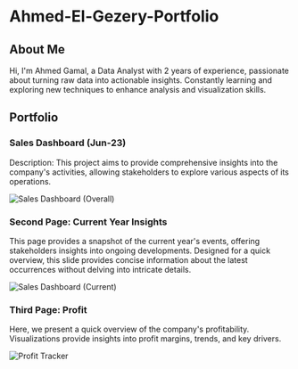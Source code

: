 # Ahmed-El-Gezery-Portfolio

## About Me
Hi, I'm Ahmed Gamal, a Data Analyst with 2 years of experience, passionate about turning raw data into actionable insights. Constantly learning and exploring new techniques to enhance analysis and visualization skills.

## Portfolio

### Sales Dashboard (Jun-23)
Description: This project aims to provide comprehensive insights into the company's activities, allowing stakeholders to explore various aspects of its operations.

![Sales Dashboard (Overall)](Sales_Dashboard_Overall.png)

### Second Page: Current Year Insights
This page provides a snapshot of the current year's events, offering stakeholders insights into ongoing developments. Designed for a quick overview, this slide provides concise information about the latest occurrences without delving into intricate details.

![Sales Dashboard (Current)](Sales_Dashboard_Current.png)

### Third Page: Profit
Here, we present a quick overview of the company's profitability. Visualizations provide insights into profit margins, trends, and key drivers.

![Profit Tracker](Profit_Tracker.png)
